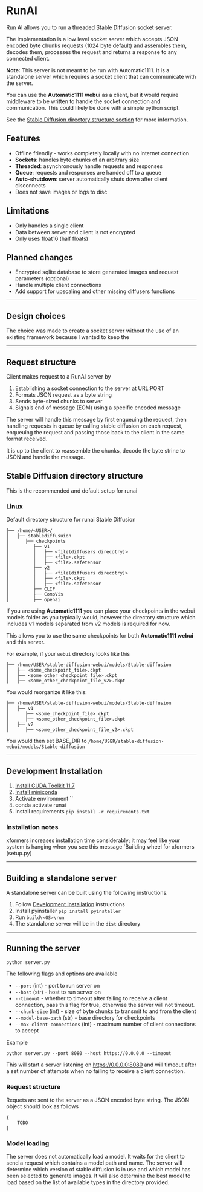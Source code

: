 # RunAI

Run AI allows you to run a threaded Stable Diffusion socket server.

The implementation is a low level socket server which accepts 
JSON encoded byte chunks requests (1024 byte default) and
assembles them, decodes them, processes the request and returns a
response to any connected client.

**Note:** This server is not meant to be run with Automatic1111. It is a standalone 
server which requires a socket client that can communicate with the server.

You can use the **Automatic1111 webui** as a client, but it would require
middleware to be written to handle the socket connection and communication.
This could likely be done with a simple python script.

See the [Stable Diffusion directory structure section](#stable-diffusion-directory-structure) for more information.

## Features

- Offline friendly - works completely locally with no internet connection
- **Sockets**: handles byte chunks of an arbitrary size
- **Threaded**: asynchronously handle requests and responses
- **Queue**: requests and responses are handed off to a queue
- **Auto-shutdown**: server automatically shuts down after client disconnects
- Does not save images or logs to disc

## Limitations

- Only handles a single client
- Data between server and client is not encrypted
- Only uses float16 (half floats)

## Planned changes

- Encrypted sqlite database to store generated images and request parameters (optional)
- Handle multiple client connections
- Add support for upscaling and other missing diffusers functions

---

## Design choices

The choice was made to create a socket server without the use of an existing
framework because I wanted to keep the

---

## Request structure

Client makes request to a RunAI server by

1. Establishing a socket connection to the server at URL:PORT
2. Formats JSON request as a byte string
3. Sends byte-sized chunks to server
4. Signals end of message (EOM) using a specific encoded message

The server will handle this message by first enqueuing the request, then handling requests in queue by calling stable 
diffusion on each request, enqueuing the request and passing those back to the client in the same format
received.

It is up to the client to reassemble the chunks, decode the byte strine to JSON 
and handle the message.

## Stable Diffusion directory structure


This is the recommended and default setup for runai

### Linux

Default directory structure for runai Stable Diffusion

```
├── /home/<USER>/
│   ├── stablediffusuion
│      ├── checkpoints
│         ├── v1
│         │   ├── <file(diffusers direcotry)>
│         │   ├── <file>.ckpt
│         │   ├── <file>.safetensor
│         ├── v2
│         │   ├── <file(diffusers direcotry)>
│         │   ├── <file>.ckpt
│         │   ├── <file>.safetensor
│         ├── CLIP
│         ├── CompVis
│         ├── openai
```

If you are using **Automatic1111** you can place your checkpoints in the
webui models folder as you typically would, however the directory structure
which includes v1 models separated from v2 models is required for now.

This allows you to use the same checkpoints for both **Automatic1111 webui**
and this server.

For example, if your `webui` directory looks like this

```
├── /home/USER/stable-diffusion-webui/models/Stable-diffusion
│   ├── <some_checkpoint_file>.ckpt
│   ├── <some_other_checkpoint_file>.ckpt
│   ├── <some_other_checkpoint_file_v2>.ckpt
```

You would reorganize it like this:

```
├── /home/USER/stable-diffusion-webui/models/Stable-diffusion
│   ├── v1
│      ├── <some_checkpoint_file>.ckpt
│      ├── <some_other_checkpoint_file>.ckpt
│   ├── v2
│      ├── <some_other_checkpoint_file_v2>.ckpt
```

You would then set BASE_DIR to `/home/USER/stable-diffusion-webui/models/Stable-diffusion`

---

## Development Installation

1. [Install CUDA Toolkit 11.7](https://developer.nvidia.com/cuda-11-7-0-download-archive?target_os=Linux&target_arch=x86_64)
2. [Install miniconda](https://docs.conda.io/en/latest/miniconda.html)
3. Activate environment ``
4. conda activate runai
5. Install requirements `pip install -r requirements.txt`

### Installation notes

xformers increases installation time considerably; it may feel like your system 
is hanging when you see this message `Building wheel for xformers (setup.py)

---

## Building a standalone server

A standalone server can be built using the following instructions.

1. Follow [Development Installation](#development-installation) instructions
2. Install pyinstaller `pip install pyinstaller`
3. Run `build\<OS>\run`
4. The standalone server will be in the `dist` directory

---

## Running the server

`python server.py`

The following flags and options are available

- `--port` (int) - port to run server on
- `--host` (str) - host to run server on
- `--timeout` - whether to timeout after failing to receive a client connection, pass this flag for true, otherwise the server will not timeout.
- `--chunk-size` (int) - size of byte chunks to transmit to and from the client
- `--model-base-path` (str) - base directory for checkpoints
- `--max-client-connections` (int) - maximum number of client connections to accept

Example

```
python server.py --port 8080 --host https://0.0.0.0 --timeout
```

This will start a server listening on https://0.0.0.0:8080 and will timeout 
after a set number of attempts when no failing to receive a client connection.

### Request structure

Requets are sent to the server as a JSON encoded byte string. The JSON object
should look as follows

```
{
    TODO
}
```

### Model loading

The server does not automatically load a model. It waits for the client to send 
a request which contains a model path and name. The server will determine which
version of stable diffusion is in use and  which model has been selected 
to generate images. It will also determine the best model to load based on
the list of available types in the directory provided.